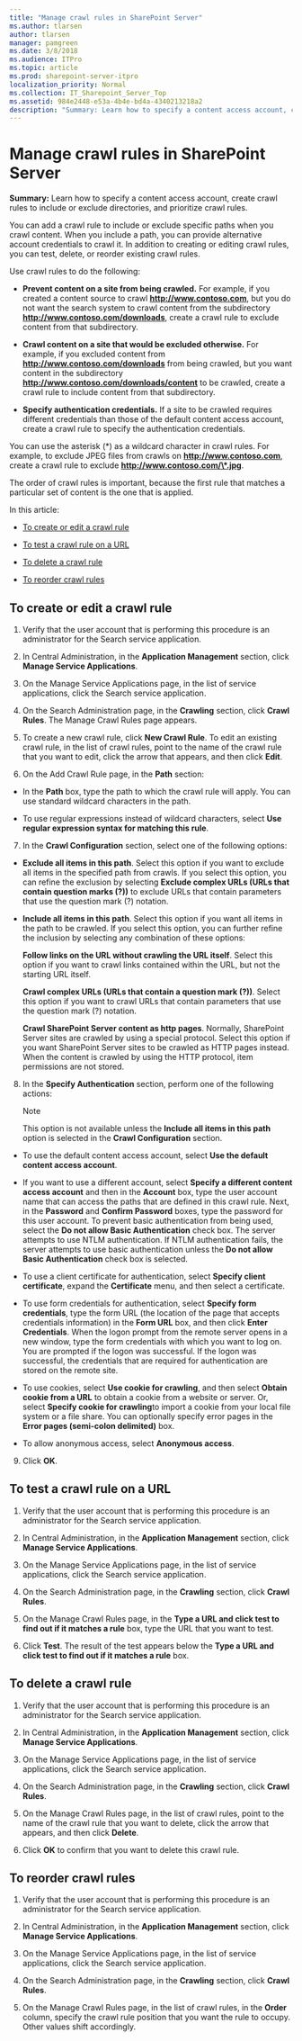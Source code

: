 ```yaml
---
title: "Manage crawl rules in SharePoint Server"
ms.author: tlarsen
author: tlarsen
manager: pamgreen
ms.date: 3/8/2018
ms.audience: ITPro
ms.topic: article
ms.prod: sharepoint-server-itpro
localization_priority: Normal
ms.collection: IT_Sharepoint_Server_Top
ms.assetid: 984e2448-e53a-4b4e-bd4a-4340213218a2
description: "Summary: Learn how to specify a content access account, create crawl rules to include or exclude directories, and prioritize crawl rules."
---
```


# Manage crawl rules in SharePoint Server

 **Summary:** Learn how to specify a content access account, create crawl rules to include or exclude directories, and prioritize crawl rules. 
  
You can add a crawl rule to include or exclude specific paths when you crawl content. When you include a path, you can provide alternative account credentials to crawl it. In addition to creating or editing crawl rules, you can test, delete, or reorder existing crawl rules.
  
Use crawl rules to do the following:
  
- **Prevent content on a site from being crawled.** For example, if you created a content source to crawl **http://www.contoso.com**, but you do not want the search system to crawl content from the subdirectory **http://www.contoso.com/downloads**, create a crawl rule to exclude content from that subdirectory.
    
- **Crawl content on a site that would be excluded otherwise.** For example, if you excluded content from **http://www.contoso.com/downloads** from being crawled, but you want content in the subdirectory **http://www.contoso.com/downloads/content** to be crawled, create a crawl rule to include content from that subdirectory. 
    
- **Specify authentication credentials.** If a site to be crawled requires different credentials than those of the default content access account, create a crawl rule to specify the authentication credentials. 
    
You can use the asterisk (*) as a wildcard character in crawl rules. For example, to exclude JPEG files from crawls on **http://www.contoso.com**, create a crawl rule to exclude **http://www.contoso.com/\*.jpg**.
  
The order of crawl rules is important, because the first rule that matches a particular set of content is the one that is applied. 
  
In this article:
  
- [To create or edit a crawl rule](#proc1)
    
- [To test a crawl rule on a URL](#proc2)
    
- [To delete a crawl rule](#proc3)
    
- [To reorder crawl rules](manage-crawl-rules.md#procedure4)
    
## To create or edit a crawl rule
<a name="proc1"> </a>

1. Verify that the user account that is performing this procedure is an administrator for the Search service application.
    
2. In Central Administration, in the **Application Management** section, click **Manage Service Applications**.
    
3. On the Manage Service Applications page, in the list of service applications, click the Search service application.
    
4. On the Search Administration page, in the **Crawling** section, click **Crawl Rules**. The Manage Crawl Rules page appears.
    
5. To create a new crawl rule, click **New Crawl Rule**. To edit an existing crawl rule, in the list of crawl rules, point to the name of the crawl rule that you want to edit, click the arrow that appears, and then click **Edit**.
    
6. On the Add Crawl Rule page, in the **Path** section: 
    
  - In the **Path** box, type the path to which the crawl rule will apply. You can use standard wildcard characters in the path. 
    
  - To use regular expressions instead of wildcard characters, select **Use regular expression syntax for matching this rule**.
    
7. In the **Crawl Configuration** section, select one of the following options: 
    
  - **Exclude all items in this path**. Select this option if you want to exclude all items in the specified path from crawls. If you select this option, you can refine the exclusion by selecting **Exclude complex URLs (URLs that contain question marks (?))** to exclude URLs that contain parameters that use the question mark (?) notation. 
    
  - **Include all items in this path**. Select this option if you want all items in the path to be crawled. If you select this option, you can further refine the inclusion by selecting any combination of these options:
    
    **Follow links on the URL without crawling the URL itself**. Select this option if you want to crawl links contained within the URL, but not the starting URL itself.
    
    **Crawl complex URLs (URLs that contain a question mark (?))**. Select this option if you want to crawl URLs that contain parameters that use the question mark (?) notation.
    
    **Crawl SharePoint Server content as http pages**. Normally, SharePoint Server sites are crawled by using a special protocol. Select this option if you want SharePoint Server sites to be crawled as HTTP pages instead. When the content is crawled by using the HTTP protocol, item permissions are not stored.
    
8. In the **Specify Authentication** section, perform one of the following actions: 
    
    > [!NOTE]
    > This option is not available unless the **Include all items in this path** option is selected in the **Crawl Configuration** section. 
  
  - To use the default content access account, select **Use the default content access account**.
    
  - If you want to use a different account, select **Specify a different content access account** and then in the **Account** box, type the user account name that can access the paths that are defined in this crawl rule. Next, in the **Password** and **Confirm Password** boxes, type the password for this user account. To prevent basic authentication from being used, select the **Do not allow Basic Authentication** check box. The server attempts to use NTLM authentication. If NTLM authentication fails, the server attempts to use basic authentication unless the **Do not allow Basic Authentication** check box is selected. 
    
  - To use a client certificate for authentication, select **Specify client certificate**, expand the **Certificate** menu, and then select a certificate. 
    
  - To use form credentials for authentication, select **Specify form credentials**, type the form URL (the location of the page that accepts credentials information) in the **Form URL** box, and then click **Enter Credentials**. When the logon prompt from the remote server opens in a new window, type the form credentials with which you want to log on. You are prompted if the logon was successful. If the logon was successful, the credentials that are required for authentication are stored on the remote site.
    
  - To use cookies, select **Use cookie for crawling**, and then select **Obtain cookie from a URL** to obtain a cookie from a website or server. Or, select **Specify cookie for crawling**to import a cookie from your local file system or a file share. You can optionally specify error pages in the **Error pages (semi-colon delimited)** box. 
    
  - To allow anonymous access, select **Anonymous access**. 
    
9. Click **OK**.
    
## To test a crawl rule on a URL
<a name="proc2"> </a>

1. Verify that the user account that is performing this procedure is an administrator for the Search service application.
    
2. In Central Administration, in the **Application Management** section, click **Manage Service Applications**.
    
3. On the Manage Service Applications page, in the list of service applications, click the Search service application.
    
4. On the Search Administration page, in the **Crawling** section, click **Crawl Rules**.
    
5. On the Manage Crawl Rules page, in the **Type a URL and click test to find out if it matches a rule** box, type the URL that you want to test. 
    
6. Click **Test**. The result of the test appears below the **Type a URL and click test to find out if it matches a rule** box. 
    
## To delete a crawl rule
<a name="proc3"> </a>

1. Verify that the user account that is performing this procedure is an administrator for the Search service application.
    
2. In Central Administration, in the **Application Management** section, click **Manage Service Applications**.
    
3. On the Manage Service Applications page, in the list of service applications, click the Search service application.
    
4. On the Search Administration page, in the **Crawling** section, click **Crawl Rules**.
    
5. On the Manage Crawl Rules page, in the list of crawl rules, point to the name of the crawl rule that you want to delete, click the arrow that appears, and then click **Delete**.
    
6. Click **OK** to confirm that you want to delete this crawl rule. 
    
## To reorder crawl rules
<a name="proc4"> </a>

1. Verify that the user account that is performing this procedure is an administrator for the Search service application.
    
2. In Central Administration, in the **Application Management** section, click **Manage Service Applications**.
    
3. On the Manage Service Applications page, in the list of service applications, click the Search service application.
    
4. On the Search Administration page, in the **Crawling** section, click **Crawl Rules**.
    
5. On the Manage Crawl Rules page, in the list of crawl rules, in the **Order** column, specify the crawl rule position that you want the rule to occupy. Other values shift accordingly. 
    

